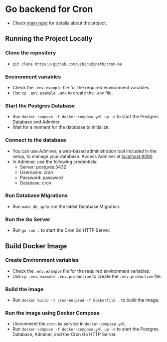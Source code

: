 # Go backend for Cron

- Check [main repo](https://github.com/ushiradineth/cron) for details about the project.

## Running the Project Locally

### Clone the repository

- `git clone https://github.com/ushiradineth/cron-be`

### Environment variables

- Check the `.env.example` file for the required environment variables.
- Use `cp .env.example .env` to create the `.env` file.

### Start the Postgres Database

- Run `docker compose -f docker-compose.yml up -d` to start the Postgres Database and Adminer.
- Wait for a moment for the database to initialize.

### Connect to the database

- You can use Adminer, a web-based administration tool included in the setup, to manage your database. Access Adminer at [localhost:9090](http://localhost:9090).
- In Adminer, use the following credentials:
  - Server: postgres:5432
  - Username: cron
  - Password: password
  - Database: cron

### Run Database Migrations

- Run `make db_up` to run the latest Database Migration.

### Run the Go Server

- Run `go run .` to start the Cron Go HTTP Server.

## Build Docker Image

### Create Environment variables

- Check the `.env.example` file for the required environment variables.
- Use `cp .env.example .env.production` to create the `.env.production` file.

### Build the image

- Run `docker build -t cron-be:prod -f Dockerfile .` to build the image.

### Run the image using Docker Compose

- Uncomment the `cron-be` service in `docker-compose.yml`.
- Run `docker-compose -f docker-compose.yml up -d` to start the Postgres Database, Adminer, and the Cron Go HTTP Server.
